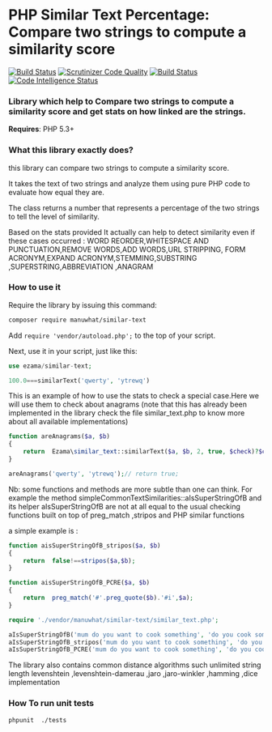 PHP Similar Text Percentage: Compare two strings to compute a similarity score
==============================================================================

[![Build Status](https://travis-ci.org/manuwhat/similar-text.svg?branch=master)](https://travis-ci.org/manuwhat/similar-text)
[![Scrutinizer Code Quality](https://scrutinizer-ci.com/g/manuwhat/similar-text/badges/quality-score.png?b=master)](https://scrutinizer-ci.com/g/manuwhat/similar-text/?branch=master)
[![Build Status](https://scrutinizer-ci.com/g/manuwhat/similar-text/badges/build.png?b=master)](https://scrutinizer-ci.com/g/manuwhat/similar-text/build-status/master)
[![Code Intelligence Status](https://scrutinizer-ci.com/g/manuwhat/similar-text/badges/code-intelligence.svg?b=master)](https://scrutinizer-ci.com/code-intelligence)

### Library which help to Compare two strings to compute a similarity score and get stats on how linked are the strings.


**Requires**: PHP 5.3+


### What this library exactly does?
this library can compare two strings to compute a similarity score.

It takes the text of two strings and analyze them using pure PHP code to evaluate how equal they are.

The class returns a number that represents a percentage of the two strings to tell the level of similarity.

Based on the stats provided It actually can help to detect similarity even if these cases occurred :
WORD REORDER,WHITESPACE AND PUNCTUATION,REMOVE WORDS,ADD WORDS,URL STRIPPING,
FORM ACRONYM,EXPAND ACRONYM,STEMMING,SUBSTRING ,SUPERSTRING,ABBREVIATION ,ANAGRAM


### How to use it

Require the library by issuing this command:

```bash
composer require manuwhat/similar-text
```

Add `require 'vendor/autoload.php';` to the top of your script.

Next, use it in your script, just like this:

```php
use ezama/similar-text;

100.0===similarText('qwerty', 'ytrewq')
```

This is an example of how to use the stats to check a special case.Here we will use them to check about anagrams
(note that this has already been implemented in the library check the file similar_text.php to know more about all available implementations) 

```php
function areAnagrams($a, $b)
{
	return  Ezama\similar_text::similarText($a, $b, 2, true, $check)?$check['similar'] === 100.0&&$check['contain']===true:false;
}

areAnagrams('qwerty', 'ytrewq');// return true;

```

Nb: 
some functions and methods are more subtle than one can think.
For example the method  simpleCommonTextSimilarities::aIsSuperStringOfB and its helper aIsSuperStringOfB 
are not at all equal to the usual checking functions built on top of preg_match ,stripos and PHP similar functions

a simple example is :

```php
function aisSuperStringOfB_stripos($a, $b)
{
	return  false!==stripos($a,$b);
}

function aisSuperStringOfB_PCRE($a, $b)
{
	return  preg_match('#'.preg_quote($b).'#i',$a);
}

require './vendor/manuwhat/similar-text/similar_text.php';

aIsSuperStringOfB('mum do you want to cook something', 'do you cook something mum');//return true;
aIsSuperStringOfB_stripos('mum do you want to cook something', 'do you cook something mum');//false;
aIsSuperStringOfB_PCRE('mum do you want to cook something', 'do you cook something mum');//return false;
```

The library also contains common distance algorithms such unlimited string length levenshtein ,levenshtein-damerau ,jaro ,jaro-winkler ,hamming ,dice  implementation 
### How To run unit tests 
```bash
phpunit  ./tests
```
